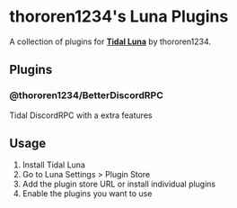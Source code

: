 # thororen1234's Luna Plugins

A collection of plugins for **[Tidal Luna](https://github.com/Inrixia/TidaLuna)** by thororen1234.

## Plugins

### @thororen1234/BetterDiscordRPC

Tidal DiscordRPC with a extra features

## Usage

1. Install Tidal Luna
2. Go to Luna Settings > Plugin Store
3. Add the plugin store URL or install individual plugins
4. Enable the plugins you want to use
